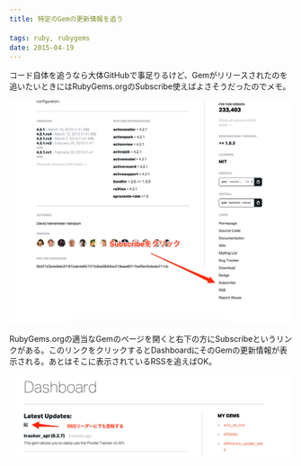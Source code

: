 ```yaml
---
title: 特定のGemの更新情報を追う

tags: ruby, rubygems
date: 2015-04-19
---
```


コード自体を追うなら大体GitHubで事足りるけど、Gemがリリースされたのを追いたいときにはRubyGems.orgのSubscribe使えばよさそうだったのでメモ。

![Click subscribe link](images/2015-04-20-follow-update-of-gem-01.png)

RubyGems.orgの適当なGemのページを開くと右下の方にSubscribeというリンクがある。このリンクをクリックするとDashboardにそのGemの更新情報が表示される。あとはそこに表示されているRSSを追えばOK。

![Get dashboard's rss](images/2015-04-20-follow-update-of-gem-02.png)